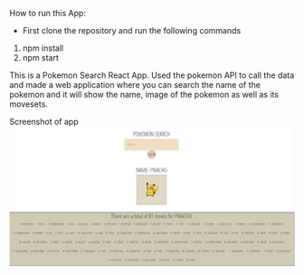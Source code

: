 How to run this App:
- First clone the repository and run the following commands

1) npm install
2) npm start

This is a Pokemon Search React App.
Used the pokemon API to call the data and made a web application where you can search the name of the pokemon
and it will show the name, image of the pokemon as well as its movesets. 

Screenshot of app
![](pokemon-app.jpg)
